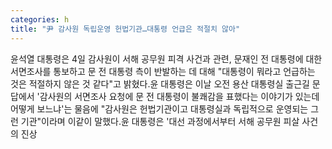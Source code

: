 ```yaml
---
categories: h
title: "尹 감사원 독립운영 헌법기관…대통령 언급은 적절치 않아"
---
```

윤석열 대통령은 4일 감사원이 서해 공무원 피격 사건과 관련, 문재인 전 대통령에 대한 서면조사를 통보하고 문 전 대통령 측이 반발하는 데 대해 "대통령이 뭐라고 언급하는 것은 적절하지 않은 것 같다"고 밝혔다.윤 대통령은 이날 오전 용산 대통령실 출근길 문답에서 &#39;감사원의 서면조사 요청에 문 전 대통령이 불쾌감을 표했다는 이야기가 있는데 어떻게 보느냐&#39;는 물음에 "감사원은 헌법기관이고 대통령실과 독립적으로 운영되는 그런 기관"이라며 이같이 말했다.윤 대통령은 &#39;대선 과정에서부터 서해 공무원 피살 사건의 진상